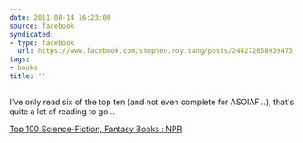 ```yaml
---
date: 2011-08-14 16:23:00
source: facebook
syndicated:
- type: facebook
  url: https://www.facebook.com/stephen.roy.tang/posts/244272658939473
tags:
- books
title: ''
---
```


I've only read six of the top ten (and not even complete for ASOIAF...), that's quite a lot of reading to go...

[Top 100 Science-Fiction, Fantasy Books : NPR](http://www.npr.org/2011/08/09/139248590/top-100-science-fiction-fantasy-books)